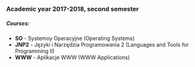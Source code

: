### Academic year 2017-2018, second semester

##### Courses:
- **SO** - Systemoy Operacyjne (Operating Systems)  
- **JNP2** - Języki i Narzędzia Programowania 2 (Languages and Tools for Programming II)  
- **WWW** - Aplikacje WWW (WWW Applications)  

